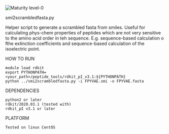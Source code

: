 ![Maturity level-0](https://img.shields.io/badge/Maturity%20Level-ML--0-red)

smi2scrambledfasta.py

Helper script to generate a scrambled fasta from smiles. Useful for calculating phys-chem properties of peptides which are not very sensitive to the amino acid order in teh sequence. E.g. sequence-based calculation o fthe extinction coefficients and sequence-based calculation of the isoelectric point.


HOW TO RUN

    module load rdkit
    export PYTHONPATH=<your_path>/peptide_tools/rdkit_pI_v3.1:${PYTHONPATH}
    python ../smi2scrambledfasta.py -i FPYVAE.smi -o FPYVAE.fasta

DEPENDENCIES 

    python2 or later 
    rdkit/2020.03.1 (tested with)
    rdkit_pI v3.1 or later

PLATFORM

    Tested on linux CentOS

